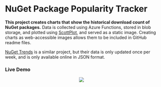 # NuGet Package Popularity Tracker

**This project creates charts that show the historical download count of NuGet packages.** Data is collected using Azure Functions, stored in blob storage, and plotted using [ScottPlot](https://swharden.com/scottplot), and served as a static image. Creating charts as web-accessible images allows them to be included in GitHub readme files.

[NuGet Trends](https://nugettrends.com/packages?ids=ScottPlot&months=36) is a similar project, but their data is only updated once per week, and is only available online in JSON format.

### Live Demo

<div align="center">

<a href="https://nugetppt.z20.web.core.windows.net/plots/scottplot.png"><img src="https://nugetppt.z20.web.core.windows.net/plots/scottplot.png"></a>

</div>